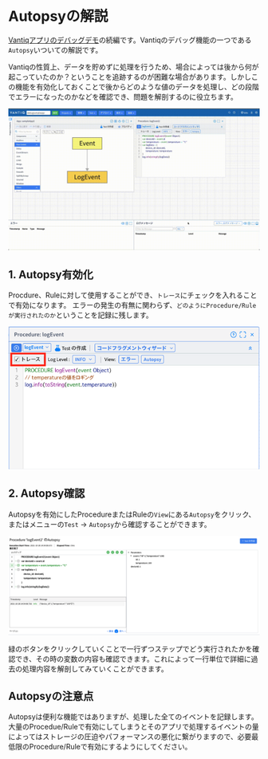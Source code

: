 
# Autopsyの解説

[Vantiqアプリのデバッグデモ](./debug_demo.md)の続編です。Vantiqのデバッグ機能の一つである`Autopsy`いついての解説です。



Vantiqの性質上、データを貯めずに処理を行うため、場合によっては後から何が起こっていたのか？ということを追跡するのが困難な場合があります。しかしこの機能を有効化しておくことで後からどのような値のデータを処理し、どの段階でエラーになったのかなどを確認でき、問題を解剖するのに役立ちます。

![Autopsy](../../imgs/debug/gif/autopsy.gif)


## 1. Autopsy有効化

Procdure、Ruleに対して使用することができ、`トレース`にチェックを入れることで有効になります。
エラーの発生の有無に関わらず、`どのようにProcedure/Ruleが実行されたのか`ということを記録に残します。

![ActivateTracing](../../imgs/debug/img/activate-tracing.png)

## 2. Autopsy確認
Autopsyを有効にしたProcedureまたはRuleの`View`にある`Autopsy`をクリック、またはメニューの`Test` → `Autopsy`から確認することができます。

![Autopsy](../../imgs/debug/img/autopsy.png)

緑のボタンをクリックしていくことで一行ずつステップでどう実行されたかを確認でき、その時の変数の内容も確認できます。これによって一行単位で詳細に過去の処理内容を解剖してみていくことができます。


## Autopsyの注意点

Autopsyは便利な機能ではありますが、処理した全てのイベントを記録します。大量のProcedue/Ruleで有効にしてしまうとそのアプリで処理するイベントの量によってはストレージの圧迫やパフォーマンスの悪化に繋がりますので、必要最低限のProcedure/Ruleで有効にするようにしてください。